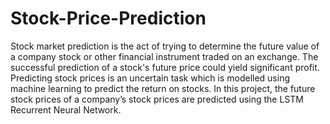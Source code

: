 # Stock-Price-Prediction
Stock market prediction is the act of trying to determine the future value  of a company stock or other financial instrument traded on an exchange. The  successful prediction of a stock's future price could yield significant profit. Predicting stock prices is an uncertain task which is modelled using machine  learning to predict the return on stocks. In this project, the future stock prices of a company’s stock prices are predicted using the LSTM Recurrent Neural Network. 

